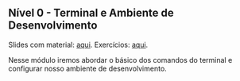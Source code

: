 ## Nível 0 - Terminal e Ambiente de Desenvolvimento

Slides com material: [aqui](https://slides.com/pedromello/adt-dev-0).
Exercícios: [aqui](Exercícios/README.md).

Nesse módulo iremos abordar o básico dos comandos do terminal e configurar nosso ambiente de desenvolvimento.